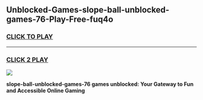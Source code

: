 
## Unblocked-Games-slope-ball-unblocked-games-76-Play-Free-fuq4o
<h3>
<a href="https://premium76.site?title=slope-ball-unblocked-games-76&ref=10A">CLICK TO PLAY</a></h3>
<hr>

<h3>
<a href="https://premium76.site?title=slope-ball-unblocked-games-76&ref=10A">CLICK 2 PLAY</a>
  
</h3>

<a href="https://premium76.site?title=slope-ball-unblocked-games-76&ref=10A"><img src="https://clearcache.store/games.png"></a>


**slope-ball-unblocked-games-76 games unblocked: Your Gateway to Fun and Accessible Online Gaming**
